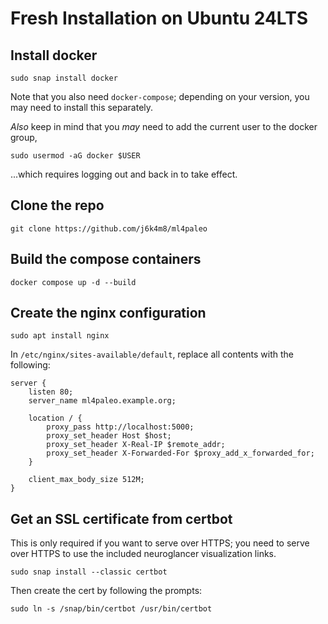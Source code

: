 # Fresh Installation on Ubuntu 24LTS

## Install docker

```
sudo snap install docker
```

Note that you also need `docker-compose`; depending on your version, you may need to install this separately.

_Also_ keep in mind that you _may_ need to add the current user to the docker group,

```
sudo usermod -aG docker $USER
```

...which requires logging out and back in to take effect.

## Clone the repo

```
git clone https://github.com/j6k4m8/ml4paleo
```

## Build the compose containers

```
docker compose up -d --build
```

## Create the nginx configuration

```
sudo apt install nginx
```

In `/etc/nginx/sites-available/default`, replace all contents with the following:

```
server {
    listen 80;
    server_name ml4paleo.example.org;

    location / {
        proxy_pass http://localhost:5000;
        proxy_set_header Host $host;
        proxy_set_header X-Real-IP $remote_addr;
        proxy_set_header X-Forwarded-For $proxy_add_x_forwarded_for;
    }

    client_max_body_size 512M;
}
```

## Get an SSL certificate from certbot

This is only required if you want to serve over HTTPS; you need to serve over HTTPS to use the included neuroglancer visualization links.

```
sudo snap install --classic certbot
```

Then create the cert by following the prompts:

```
sudo ln -s /snap/bin/certbot /usr/bin/certbot
```
